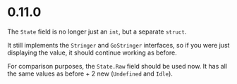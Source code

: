# 0.11.0

The `State` field is no longer just an `int`, but a separate `struct`.

It still implements the `Stringer` and `GoStringer` interfaces, so if you were just displaying the value, it should continue working as before.

For comparison purposes, the `State.Raw` field should be used now. It has all the same values as before + 2 new (`Undefined` and `Idle`).

